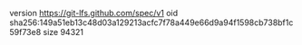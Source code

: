 version https://git-lfs.github.com/spec/v1
oid sha256:149a51eb13c48d03a129213acfc7f78a449e66d9a94f1598cb738bf1c59f73e8
size 94321
